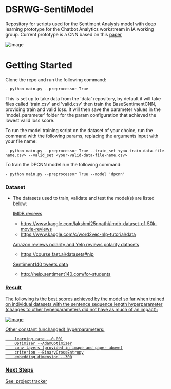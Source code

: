 # DSRWG-SentiModel
Repository for scripts used for the Sentiment Analysis model with deep learning prototype for the Chatbot Analytics workstream in IA working group.
Current prototype is a CNN based on this [paper](https://arxiv.org/ftp/arxiv/papers/2006/2006.03541.pdf)

![image](https://user-images.githubusercontent.com/50050912/157023128-fa016fbe-f2c5-463e-b900-2120301690f2.png)


# Getting Started

Clone the repo and run the following command:

    - python main.py --preprocessor True			

This is set up to take data from the 'data' repository, by default it will take files called 'train.csv' and 'valid.csv' then train the BaseSentimentCNN,
providing train and valid loss. It will then save the parameter values in the 'model_parameter' folder for the param configuration that achieved the lowest
valid loss score.

To run the model training script on the dataset of your choice, run the command with the following params, replacing the arguments input with your file name:

    - python main.py --preprocessor True --train_set <you-train-data-file-name.csv> --valid_set <your-valid-data-file-name.csv>
    
To train the DPCNN model run the following command:

    - python main.py --preprocessor True --model 'dpcnn'

### Dataset
- The datasets used to train, validate and test the model(s) are listed below:
    
    <u>IMDB reviews<u>
    - https://www.kaggle.com/lakshmi25npathi/imdb-dataset-of-50k-movie-reviews
    - https://www.kaggle.com/c/word2vec-nlp-tutorial/data
  
    <u>Amazon reviews polarity and Yelp reviews polarity datasets<u>
    - https://course.fast.ai/datasets#nlp
  
    <u>Sentiment140 tweets data<u>
    - http://help.sentiment140.com/for-students
      
        
### Result
The following is the best scores achieved by the model so far when trained on individual datasets with the sentence sequence length hyperparameter (changes to other hyperparameters did not have as much of an impact):
     
![image](https://user-images.githubusercontent.com/50050912/161446073-a0860c33-2aea-410d-8ec7-666d7ed32a33.png)


Other constant (unchanged) hyperparameters:
        
        learning rate --0.001
        Optimizer --AdamOptimizer
        conv layers (provided in image and paper above)
        criterion --BinaryCrossEntropy
        embedding_dimension --300

            
### Next Steps
See: [project tracker](https://capgemini.sharepoint.com/:x:/r/sites/DataScienceResearchDSRWG/Shared%20Documents/General/project_tracker.xlsx?d=w0033b3549f974dbc89cb0a711a0c8e73&csf=1&web=1&e=x7JwJK)
